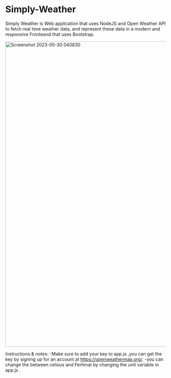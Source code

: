 # Simply-Weather

Simply Weather is Web application that uses NodeJS and Open Weather API to fetch real time weather data,
and represent these data in a modern and responsive Fronteand that uses Bootstrap.

<img width="960" alt="Screenshot 2023-05-30 040830" src="https://github.com/AbdalrahmanAlsherif/Simply-Weather/assets/103835501/d6ab0a35-4765-4f22-8393-b9af197072c4">


Instructions & notes:
-Make sure to add your key to app.js ,you can get the key by signing up for an account at https://openweathermap.org/.
-you can change the between celsius and Ferhinat by changing the unit variable in app.js .
